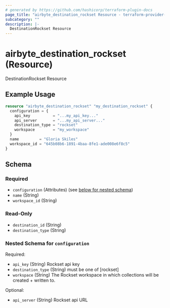 ```yaml
---
# generated by https://github.com/hashicorp/terraform-plugin-docs
page_title: "airbyte_destination_rockset Resource - terraform-provider-airbyte"
subcategory: ""
description: |-
  DestinationRockset Resource
---
```


# airbyte_destination_rockset (Resource)

DestinationRockset Resource

## Example Usage

```terraform
resource "airbyte_destination_rockset" "my_destination_rockset" {
  configuration = {
    api_key          = "...my_api_key..."
    api_server       = "...my_api_server..."
    destination_type = "rockset"
    workspace        = "my_workspace"
  }
  name         = "Gloria Skiles"
  workspace_id = "645b08b6-1891-4baa-8fe1-ade008e6f8c5"
}
```

<!-- schema generated by tfplugindocs -->
## Schema

### Required

- `configuration` (Attributes) (see [below for nested schema](#nestedatt--configuration))
- `name` (String)
- `workspace_id` (String)

### Read-Only

- `destination_id` (String)
- `destination_type` (String)

<a id="nestedatt--configuration"></a>
### Nested Schema for `configuration`

Required:

- `api_key` (String) Rockset api key
- `destination_type` (String) must be one of [rockset]
- `workspace` (String) The Rockset workspace in which collections will be created + written to.

Optional:

- `api_server` (String) Rockset api URL


